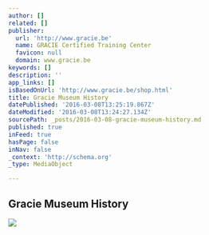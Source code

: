 ```yaml
---
author: []
related: []
publisher:
  url: 'http://www.gracie.be'
  name: GRACIE Certified Training Center
  favicon: null
  domain: www.gracie.be
keywords: []
description: ''
app_links: []
isBasedOnUrl: 'http://www.gracie.be/shop.html'
title: Gracie Museum History
datePublished: '2016-03-08T13:25:19.867Z'
dateModified: '2016-03-08T13:24:27.134Z'
sourcePath: _posts/2016-03-08-gracie-museum-history.md
published: true
inFeed: true
hasPage: false
inNav: false
_context: 'http://schema.org'
_type: MediaObject

---
```

<article style=""><h1>Gracie Museum History</h1><img src="http://nebula.wsimg.com/3d330880e72dbc1b1b8730514c1d5612?AccessKeyId=4A87CEA24BCD93724329&amp;disposition=0&amp;alloworigin=1" /></article>